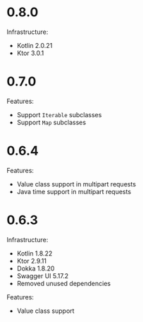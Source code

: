 # 0.8.0
Infrastructure:
- Kotlin 2.0.21
- Ktor 3.0.1

# 0.7.0
Features:
- Support `Iterable` subclasses
- Support `Map` subclasses

# 0.6.4
Features:
- Value class support in multipart requests
- Java time support in multipart requests

# 0.6.3
Infrastructure:
- Kotlin 1.8.22
- Ktor 2.9.11
- Dokka 1.8.20
- Swagger UI 5.17.2
- Removed unused dependencies

Features:
- Value class support